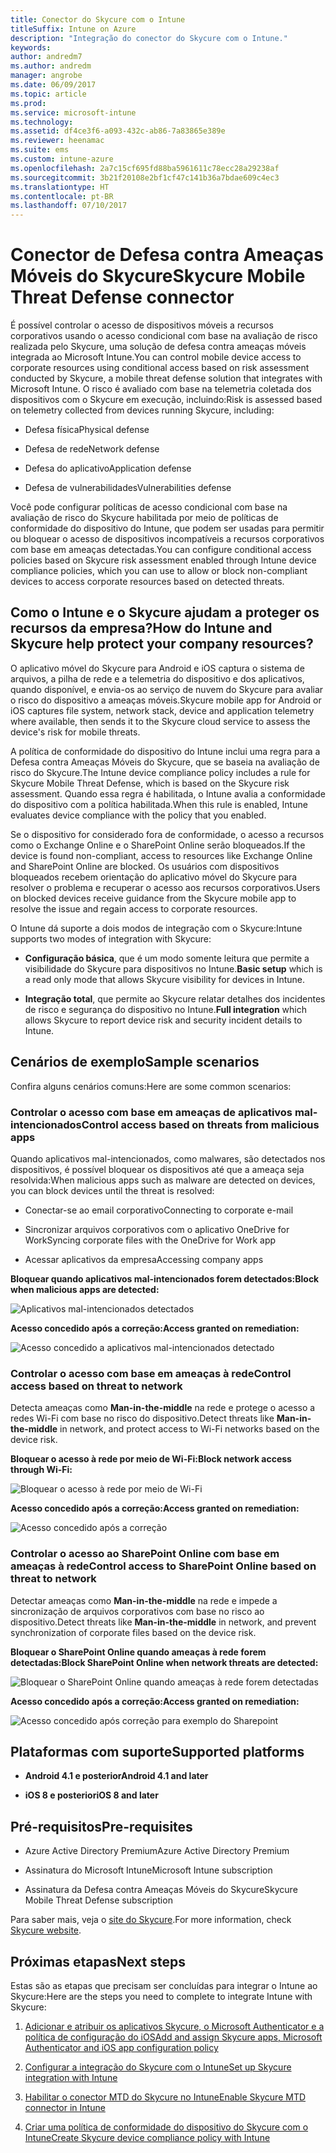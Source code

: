 ```yaml
---
title: Conector do Skycure com o Intune
titleSuffix: Intune on Azure
description: "Integração do conector do Skycure com o Intune."
keywords: 
author: andredm7
ms.author: andredm
manager: angrobe
ms.date: 06/09/2017
ms.topic: article
ms.prod: 
ms.service: microsoft-intune
ms.technology: 
ms.assetid: df4ce3f6-a093-432c-ab86-7a83865e389e
ms.reviewer: heenamac
ms.suite: ems
ms.custom: intune-azure
ms.openlocfilehash: 2a7c15cf695fd88ba5961611c78ecc28a29238af
ms.sourcegitcommit: 3b21f20108e2bf1cf47c141b36a7bdae609c4ec3
ms.translationtype: HT
ms.contentlocale: pt-BR
ms.lasthandoff: 07/10/2017
---
```

# <a name="skycure-mobile-threat-defense-connector"></a><span data-ttu-id="875aa-103">Conector de Defesa contra Ameaças Móveis do Skycure</span><span class="sxs-lookup"><span data-stu-id="875aa-103">Skycure Mobile Threat Defense connector</span></span>

<span data-ttu-id="875aa-104">É possível controlar o acesso de dispositivos móveis a recursos corporativos usando o acesso condicional com base na avaliação de risco realizada pelo Skycure, uma solução de defesa contra ameaças móveis integrada ao Microsoft Intune.</span><span class="sxs-lookup"><span data-stu-id="875aa-104">You can control mobile device access to corporate resources using conditional access based on risk assessment conducted by Skycure, a mobile threat defense solution that integrates with Microsoft Intune.</span></span> <span data-ttu-id="875aa-105">O risco é avaliado com base na telemetria coletada dos dispositivos com o Skycure em execução, incluindo:</span><span class="sxs-lookup"><span data-stu-id="875aa-105">Risk is assessed based on telemetry collected from devices running Skycure, including:</span></span>

-   <span data-ttu-id="875aa-106">Defesa física</span><span class="sxs-lookup"><span data-stu-id="875aa-106">Physical defense</span></span>

-   <span data-ttu-id="875aa-107">Defesa de rede</span><span class="sxs-lookup"><span data-stu-id="875aa-107">Network defense</span></span>

-   <span data-ttu-id="875aa-108">Defesa do aplicativo</span><span class="sxs-lookup"><span data-stu-id="875aa-108">Application defense</span></span>

-   <span data-ttu-id="875aa-109">Defesa de vulnerabilidades</span><span class="sxs-lookup"><span data-stu-id="875aa-109">Vulnerabilities defense</span></span>

<span data-ttu-id="875aa-110">Você pode configurar políticas de acesso condicional com base na avaliação de risco do Skycure habilitada por meio de políticas de conformidade do dispositivo do Intune, que podem ser usadas para permitir ou bloquear o acesso de dispositivos incompatíveis a recursos corporativos com base em ameaças detectadas.</span><span class="sxs-lookup"><span data-stu-id="875aa-110">You can configure conditional access policies based on Skycure risk assessment enabled through Intune device compliance policies, which you can use to allow or block non-compliant devices to access corporate resources based on detected threats.</span></span>

## <a name="how-do-intune-and-skycure-help-protect-your-company-resources"></a><span data-ttu-id="875aa-111">Como o Intune e o Skycure ajudam a proteger os recursos da empresa?</span><span class="sxs-lookup"><span data-stu-id="875aa-111">How do Intune and Skycure help protect your company resources?</span></span>

<span data-ttu-id="875aa-112">O aplicativo móvel do Skycure para Android e iOS captura o sistema de arquivos, a pilha de rede e a telemetria do dispositivo e dos aplicativos, quando disponível, e envia-os ao serviço de nuvem do Skycure para avaliar o risco do dispositivo a ameaças móveis.</span><span class="sxs-lookup"><span data-stu-id="875aa-112">Skycure mobile app for Android or iOS captures file system, network stack, device and application telemetry where available, then sends it to the Skycure cloud service to assess the device's risk for mobile threats.</span></span>

<span data-ttu-id="875aa-113">A política de conformidade do dispositivo do Intune inclui uma regra para a Defesa contra Ameaças Móveis do Skycure, que se baseia na avaliação de risco do Skycure.</span><span class="sxs-lookup"><span data-stu-id="875aa-113">The Intune device compliance policy includes a rule for Skycure Mobile Threat Defense, which is based on the Skycure risk assessment.</span></span> <span data-ttu-id="875aa-114">Quando essa regra é habilitada, o Intune avalia a conformidade do dispositivo com a política habilitada.</span><span class="sxs-lookup"><span data-stu-id="875aa-114">When this rule is enabled, Intune evaluates device compliance with the policy that you enabled.</span></span>

<span data-ttu-id="875aa-115">Se o dispositivo for considerado fora de conformidade, o acesso a recursos como o Exchange Online e o SharePoint Online serão bloqueados.</span><span class="sxs-lookup"><span data-stu-id="875aa-115">If the device is found non-compliant, access to resources like Exchange Online and SharePoint Online are blocked.</span></span> <span data-ttu-id="875aa-116">Os usuários com dispositivos bloqueados recebem orientação do aplicativo móvel do Skycure para resolver o problema e recuperar o acesso aos recursos corporativos.</span><span class="sxs-lookup"><span data-stu-id="875aa-116">Users on blocked devices receive guidance from the Skycure mobile app to resolve the issue and regain access to corporate resources.</span></span>

<span data-ttu-id="875aa-117">O Intune dá suporte a dois modos de integração com o Skycure:</span><span class="sxs-lookup"><span data-stu-id="875aa-117">Intune supports two modes of integration with Skycure:</span></span>

-   <span data-ttu-id="875aa-118">**Configuração básica**, que é um modo somente leitura que permite a visibilidade do Skycure para dispositivos no Intune.</span><span class="sxs-lookup"><span data-stu-id="875aa-118">**Basic setup** which is a read only mode that allows Skycure visibility for devices in Intune.</span></span>

-   <span data-ttu-id="875aa-119">**Integração total**, que permite ao Skycure relatar detalhes dos incidentes de risco e segurança do dispositivo no Intune.</span><span class="sxs-lookup"><span data-stu-id="875aa-119">**Full integration** which allows Skycure to report device risk and security incident details to Intune.</span></span>

## <a name="sample-scenarios"></a><span data-ttu-id="875aa-120">Cenários de exemplo</span><span class="sxs-lookup"><span data-stu-id="875aa-120">Sample scenarios</span></span>

<span data-ttu-id="875aa-121">Confira alguns cenários comuns:</span><span class="sxs-lookup"><span data-stu-id="875aa-121">Here are some common scenarios:</span></span>

### <a name="control-access-based-on-threats-from-malicious-apps"></a><span data-ttu-id="875aa-122">Controlar o acesso com base em ameaças de aplicativos mal-intencionados</span><span class="sxs-lookup"><span data-stu-id="875aa-122">Control access based on threats from malicious apps</span></span>

<span data-ttu-id="875aa-123">Quando aplicativos mal-intencionados, como malwares, são detectados nos dispositivos, é possível bloquear os dispositivos até que a ameaça seja resolvida:</span><span class="sxs-lookup"><span data-stu-id="875aa-123">When malicious apps such as malware are detected on devices, you can block devices until the threat is resolved:</span></span>

-   <span data-ttu-id="875aa-124">Conectar-se ao email corporativo</span><span class="sxs-lookup"><span data-stu-id="875aa-124">Connecting to corporate e-mail</span></span>

-   <span data-ttu-id="875aa-125">Sincronizar arquivos corporativos com o aplicativo OneDrive for Work</span><span class="sxs-lookup"><span data-stu-id="875aa-125">Syncing corporate files with the OneDrive for Work app</span></span>

-   <span data-ttu-id="875aa-126">Acessar aplicativos da empresa</span><span class="sxs-lookup"><span data-stu-id="875aa-126">Accessing company apps</span></span>

<span data-ttu-id="875aa-127">**Bloquear quando aplicativos mal-intencionados forem detectados:**</span><span class="sxs-lookup"><span data-stu-id="875aa-127">**Block when malicious apps are detected:**</span></span>

![Aplicativos mal-intencionados detectados](./media/skycure-arch-1.png)

<span data-ttu-id="875aa-129">**Acesso concedido após a correção:**</span><span class="sxs-lookup"><span data-stu-id="875aa-129">**Access granted on remediation:**</span></span>

![Acesso concedido a aplicativos mal-intencionados detectado](./media/skycure-arch-2.png)

### <a name="control-access-based-on-threat-to-network"></a><span data-ttu-id="875aa-131">Controlar o acesso com base em ameaças à rede</span><span class="sxs-lookup"><span data-stu-id="875aa-131">Control access based on threat to network</span></span>

<span data-ttu-id="875aa-132">Detecta ameaças como **Man-in-the-middle** na rede e protege o acesso a redes Wi-Fi com base no risco do dispositivo.</span><span class="sxs-lookup"><span data-stu-id="875aa-132">Detect threats like **Man-in-the-middle** in network, and protect access to Wi-Fi networks based on the device risk.</span></span>

<span data-ttu-id="875aa-133">**Bloquear o acesso à rede por meio de Wi-Fi:**</span><span class="sxs-lookup"><span data-stu-id="875aa-133">**Block network access through Wi-Fi:**</span></span>

![Bloquear o acesso à rede por meio de Wi-Fi](./media/skycure-arch-3.png)

<span data-ttu-id="875aa-135">**Acesso concedido após a correção:**</span><span class="sxs-lookup"><span data-stu-id="875aa-135">**Access granted on remediation:**</span></span>

![Acesso concedido após a correção](./media/skycure-arch-4.png)

### <a name="control-access-to-sharepoint-online-based-on-threat-to-network"></a><span data-ttu-id="875aa-137">Controlar o acesso ao SharePoint Online com base em ameaças à rede</span><span class="sxs-lookup"><span data-stu-id="875aa-137">Control access to SharePoint Online based on threat to network</span></span>

<span data-ttu-id="875aa-138">Detectar ameaças como **Man-in-the-middle** na rede e impede a sincronização de arquivos corporativos com base no risco ao dispositivo.</span><span class="sxs-lookup"><span data-stu-id="875aa-138">Detect threats like **Man-in-the-middle** in network, and prevent synchronization of corporate files based on the device risk.</span></span>

<span data-ttu-id="875aa-139">**Bloquear o SharePoint Online quando ameaças à rede forem detectadas:**</span><span class="sxs-lookup"><span data-stu-id="875aa-139">**Block SharePoint Online when network threats are detected:**</span></span>

![Bloquear o SharePoint Online quando ameaças à rede forem detectadas](./media/skycure-arch-5.png)

<span data-ttu-id="875aa-141">**Acesso concedido após a correção:**</span><span class="sxs-lookup"><span data-stu-id="875aa-141">**Access granted on remediation:**</span></span>

![Acesso concedido após correção para exemplo do Sharepoint](./media/skycure-arch-6.png)

## <a name="supported-platforms"></a><span data-ttu-id="875aa-143">Plataformas com suporte</span><span class="sxs-lookup"><span data-stu-id="875aa-143">Supported platforms</span></span>

-   <span data-ttu-id="875aa-144">**Android 4.1 e posterior**</span><span class="sxs-lookup"><span data-stu-id="875aa-144">**Android 4.1 and later**</span></span>

-   <span data-ttu-id="875aa-145">**iOS 8 e posterior**</span><span class="sxs-lookup"><span data-stu-id="875aa-145">**iOS 8 and later**</span></span>

## <a name="pre-requisites"></a><span data-ttu-id="875aa-146">Pré-requisitos</span><span class="sxs-lookup"><span data-stu-id="875aa-146">Pre-requisites</span></span>

-   <span data-ttu-id="875aa-147">Azure Active Directory Premium</span><span class="sxs-lookup"><span data-stu-id="875aa-147">Azure Active Directory Premium</span></span>

-   <span data-ttu-id="875aa-148">Assinatura do Microsoft Intune</span><span class="sxs-lookup"><span data-stu-id="875aa-148">Microsoft Intune subscription</span></span>

-   <span data-ttu-id="875aa-149">Assinatura da Defesa contra Ameaças Móveis do Skycure</span><span class="sxs-lookup"><span data-stu-id="875aa-149">Skycure Mobile Threat Defense subscription</span></span>

<span data-ttu-id="875aa-150">Para saber mais, veja o [site do Skycure](https://www.skycure.com/skycure-microsoft-integration/).</span><span class="sxs-lookup"><span data-stu-id="875aa-150">For more information, check [Skycure website](https://www.skycure.com/skycure-microsoft-integration/).</span></span>

## <a name="next-steps"></a><span data-ttu-id="875aa-151">Próximas etapas</span><span class="sxs-lookup"><span data-stu-id="875aa-151">Next steps</span></span>

<span data-ttu-id="875aa-152">Estas são as etapas que precisam ser concluídas para integrar o Intune ao Skycure:</span><span class="sxs-lookup"><span data-stu-id="875aa-152">Here are the steps you need to complete to integrate Intune with Skycure:</span></span>

1.  [<span data-ttu-id="875aa-153">Adicionar e atribuir os aplicativos Skycure, o Microsoft Authenticator e a política de configuração do iOS</span><span class="sxs-lookup"><span data-stu-id="875aa-153">Add and assign Skycure apps, Microsoft Authenticator and iOS app configuration policy</span></span>](mtd-apps-ios-app-configuration-policy-add-assign.md)

2.  [<span data-ttu-id="875aa-154">Configurar a integração do Skycure com o Intune</span><span class="sxs-lookup"><span data-stu-id="875aa-154">Set up Skycure integration with Intune</span></span>](skycure-mtd-connector-integration.md)

3.  [<span data-ttu-id="875aa-155">Habilitar o conector MTD do Skycure no Intune</span><span class="sxs-lookup"><span data-stu-id="875aa-155">Enable Skycure MTD connector in Intune</span></span>](mtd-connector-enable.md)

4.  [<span data-ttu-id="875aa-156">Criar uma política de conformidade do dispositivo do Skycure com o Intune</span><span class="sxs-lookup"><span data-stu-id="875aa-156">Create Skycure device compliance policy with Intune</span></span>](mtd-device-compliance-policy-create.md)
